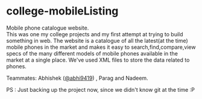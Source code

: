 # college-mobileListing
Mobile phone catalogue website.<br> 
This was one my college projects and my first attempt at trying to build something in web.
The website is a catalogue of all the latest(at the time) mobile phones in the market and makes it easy to search,find,compare,view specs 
of the many different models of mobile phones available in the market at a single place.
We've used XML files to store the data related to phones.

Teammates: Abhishek ([@abhi9419](http://https://github.com/abhi9419)) , Parag and Nadeem.

PS : Just backing up the project now, since we didn't know git at the time :P
